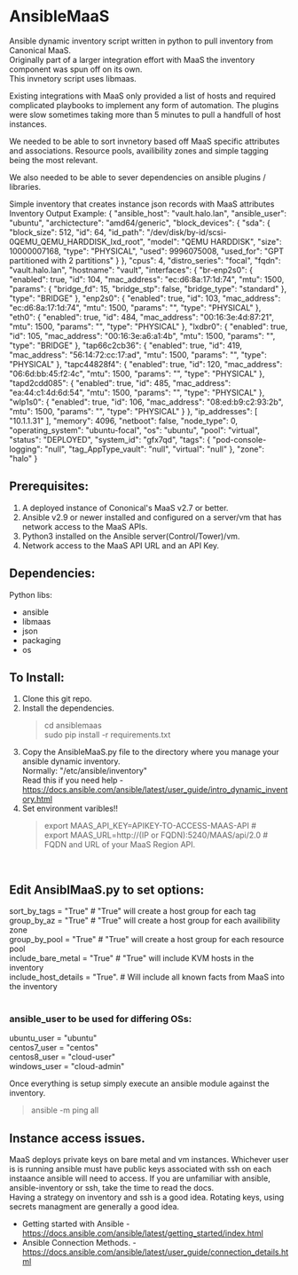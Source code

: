 # AnsibleMaaS

Ansible dynamic inventory script written in python to pull inventory from Canonical MaaS. <br>
Originally part of a larger integration effort with MaaS the inventory component was spun off on its own. <br>
This invnetory script uses libmaas.

Existing integrations with MaaS only provided a list of hosts and required complicated playbooks to implement any
form of automation. The plugins were slow sometimes taking more than 5 minutes to pull a handfull of host instances. 

We needed to be able to sort invnetory based off MaaS specific attributes and associations. Resource pools, availibility zones and simple tagging 
being the most relevant. 

We also needed to be able to sever dependencies on ansible plugins / libraries.

Simple inventory that creates instance json records with MaaS attributes <br>
Inventory Output Example:
{
    "ansible_host": "vault.halo.lan",
    "ansible_user": "ubuntu",
    "archictecture": "amd64/generic",
    "block_devices": {
        "sda": {
            "block_size": 512,
            "id": 64,
            "id_path": "/dev/disk/by-id/scsi-0QEMU_QEMU_HARDDISK_lxd_root",
            "model": "QEMU HARDDISK",
            "size": 10000007168,
            "type": "PHYSICAL",
            "used": 9996075008,
            "used_for": "GPT partitioned with 2 partitions"
        }
    },
    "cpus": 4,
    "distro_series": "focal",
    "fqdn": "vault.halo.lan",
    "hostname": "vault",
    "interfaces": {
        "br-enp2s0": {
            "enabled": true,
            "id": 104,
            "mac_address": "ec:d6:8a:17:1d:74",
            "mtu": 1500,
            "params": {
                "bridge_fd": 15,
                "bridge_stp": false,
                "bridge_type": "standard"
            },
            "type": "BRIDGE"
        },
        "enp2s0": {
            "enabled": true,
            "id": 103,
            "mac_address": "ec:d6:8a:17:1d:74",
            "mtu": 1500,
            "params": "",
            "type": "PHYSICAL"
        },
        "eth0": {
            "enabled": true,
            "id": 484,
            "mac_address": "00:16:3e:4d:87:21",
            "mtu": 1500,
            "params": "",
            "type": "PHYSICAL"
        },
        "lxdbr0": {
            "enabled": true,
            "id": 105,
            "mac_address": "00:16:3e:a6:a1:4b",
            "mtu": 1500,
            "params": "",
            "type": "BRIDGE"
        },
        "tap66c2cb36": {
            "enabled": true,
            "id": 419,
            "mac_address": "56:14:72:cc:17:ad",
            "mtu": 1500,
            "params": "",
            "type": "PHYSICAL"
        },
        "tapc44828f4": {
            "enabled": true,
            "id": 120,
            "mac_address": "06:6d:bb:45:f2:4c",
            "mtu": 1500,
            "params": "",
            "type": "PHYSICAL"
        },
        "tapd2cdd085": {
            "enabled": true,
            "id": 485,
            "mac_address": "ea:44:c1:4d:6d:54",
            "mtu": 1500,
            "params": "",
            "type": "PHYSICAL"
        },
        "wlp1s0": {
            "enabled": true,
            "id": 106,
            "mac_address": "08:ed:b9:c2:93:2b",
            "mtu": 1500,
            "params": "",
            "type": "PHYSICAL"
        }
    },
    "ip_addresses": [
        "10.1.1.31"
    ],
    "memory": 4096,
    "netboot": false,
    "node_type": 0,
    "operating_system": "ubuntu-focal",
    "os": "ubuntu",
    "pool": "virtual",
    "status": "DEPLOYED",
    "system_id": "gfx7qd",
    "tags": {
        "pod-console-logging": "null",
        "tag_AppType_vault": "null",
        "virtual": "null"
    },
    "zone": "halo"
}

## Prerequisites: <br>
1. A deployed instance of Cononical's MaaS v2.7 or better.<br>
2. Ansible v2.9 or newer installed and configured on a server/vm that has network access to the MaaS APIs.<br>
3. Python3 installed on the Ansible server(Control/Tower)/vm.<br>
4. Network access to the MaaS API URL and an API Key.<br>

## Dependencies: <br>
Python libs: <br>
- ansible<br>
- libmaas<br>
- json <br>
- packaging<br>
- os<br>

## To Install: <br>
1. Clone this git repo.
2. Install the dependencies.<br>
   > cd ansiblemaas <br>
   > sudo pip install -r requirements.txt<br>
3. Copy the AnsibleMaaS.py file to the directory where you manage your ansible dynamic inventory.<br>
  Normally: "/etc/ansible/inventory" <br>
  Read this if you need help - https://docs.ansible.com/ansible/latest/user_guide/intro_dynamic_inventory.html
4. Set environment varibles!!
   > export MAAS_API_KEY=APIKEY-TO-ACCESS-MAAS-API #  <br>
   > export MAAS_URL=http://(IP or FQDN):5240/MAAS/api/2.0 # FQDN and URL of your MaaS Region API. <br>
  
<br>

## Edit AnsiblMaaS.py to set options: <br>
sort_by_tags = "True"            # "True" will create a host group for each tag<br>
group_by_az = "True"             # "True" will create a host group for each availibility zone<br>
group_by_pool = "True"           # "True" will create a host group for each resource pool<br>
include_bare_metal = "True"      # "True" will include KVM hosts in the inventory<br>
include_host_details = "True".   # Will include all known facts from MaaS into the inventory<br>
<br>

### ansible_user to be used for differing OSs:
ubuntu_user = "ubuntu"        
centos7_user = "centos"<br>
centos8_user = "cloud-user"<br>
windows_user = "cloud-admin"<br>

Once everything is setup simply execute an ansible module against the inventory.
> ansible -m ping all

## Instance access issues.
MaaS deploys private keys on bare metal and vm instances. Whichever user is is running ansible must have public keys associated with ssh on
each instaance ansible will need to access. If you are unfamiliar with ansible, ansible-inventory or ssh, take the time to read the docs.<br>
Having a strategy on inventory and ssh is a good idea. Rotating keys, using secrets managment are generally a good idea. <br>
- Getting started with Ansible - https://docs.ansible.com/ansible/latest/getting_started/index.html <br>
- Ansible Connection Methods. - https://docs.ansible.com/ansible/latest/user_guide/connection_details.html <br>
